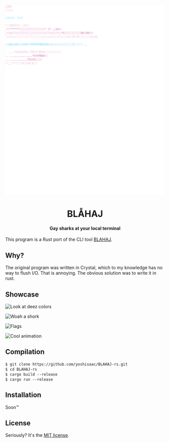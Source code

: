 <p align="center">
  <img width="900" height="600" alt="BLÅHAJ ascii art in femboy flag colors" src="./shark.svg">
</p>
<h1 align="center">BLÅHAJ</h1>
<h4 align="center">Gay sharks at your local terminal</h4>

This program is a Rust port of the CLI tool [BLAHAJ](https://github.com/GeopJr/BLAHAJ).  

## Why?

The original program was written in Crystal, which to my knowledge has no way to flush I/O. That is annoying. The obvious solution was to write it in rust.

## Showcase

![Look at deez colors](https://r2.e-z.host/bb3dfc85-7f7f-4dcb-8b0b-3a4af0aa57e4/n8oib2hcq41e06k0oo.png)

![Woah a shork](https://r2.e-z.host/bb3dfc85-7f7f-4dcb-8b0b-3a4af0aa57e4/bevigbftowsu3namz7.png)

![Flags](https://r2.e-z.host/bb3dfc85-7f7f-4dcb-8b0b-3a4af0aa57e4/xwtsrkq2upbswwzn78.png)

![Cool animation](https://r2.e-z.host/bb3dfc85-7f7f-4dcb-8b0b-3a4af0aa57e4/gh64ey4zt48ppn7anp.gif)

## Compilation

```console
$ git clone https://github.com/yoshisaac/BLAHAJ-rs.git
$ cd BLAHAJ-rs
$ cargo build --release
$ cargo run --release
```

## Installation

Soon™

## License

Seriously? It's the [MIT license](LICENSE).
